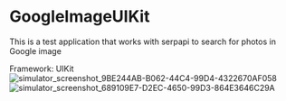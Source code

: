 # GoogleImageUIKit
This is a test application that works with serpapi to search for photos in Google image

Framework: UIKit
![simulator_screenshot_9BE244AB-B062-44C4-99D4-4322670AF058](https://user-images.githubusercontent.com/44671712/179455061-3da4314c-1821-4382-8d0c-035d32a6074c.png)
![simulator_screenshot_689109E7-D2EC-4650-99D3-864E3646C29A](https://user-images.githubusercontent.com/44671712/179455100-a838994e-acd0-4183-a393-e08b46788b49.png)
